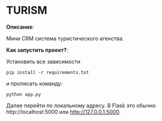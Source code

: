 # TURISM
 **Описание**:  

Мини CRM система туристического агенства.

 **Как запустить проект?**: 
 
  Установить все зависимости
  
 ```
 pip install -r requirements.txt
```

и прописать команду:
 ```
python app.py
```
Далее перейти по локальному адресу. В Flask это обычно http://localhost:5000 или http://127.0.0.1:5000. 


